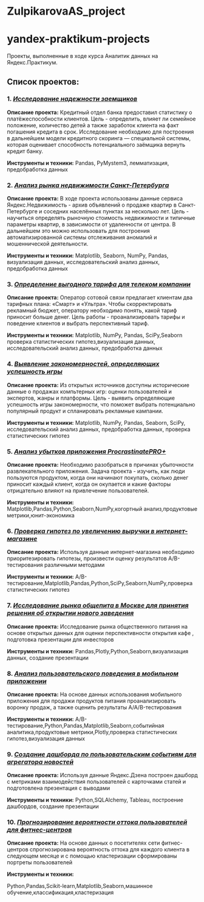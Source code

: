 # ZulpikarovaAS_project
# yandex-praktikum-projects
Проекты, выполненные в ходе курса Аналитик данных на Яндекс.Практикум.

## Список проектов:
### 1. [*Исследование надежности заемщиков*](https://github.com/alexandra-zulpikarova/ZulpikarovaAS_project/tree/main/%D0%BD%D0%B0%D0%B4%D0%B5%D0%B6%D0%BD%D0%BE%D1%81%D1%82%D1%8C%20%D0%B7%D0%B0%D0%B5%D0%BC%D1%89%D0%B8%D0%BA%D0%BE%D0%B2)
**Описание проекта:**
Кредитный отдел банка предоставил статистику о платёжеспособности клиентов. Цель - определить, влияет ли семейное положение, количество детей а также заработок клиента на факт погашения кредита в срок. Исследование необходимо для построения в дальнейшем модели кредитного скоринга — специальной системы, которая оценивает способность потенциального заёмщика вернуть кредит банку.

**Инструменты и техники:**
Pandas, PyMystem3, лемматизация, предобработка данных


### 2. [*Анализ рынка недвижимости Санкт-Петербурга*](https://github.com/alexandra-zulpikarova/ZulpikarovaAS_project/tree/main/%D0%B8%D1%81%D1%81%D0%BB%D0%B5%D0%B4%D0%BE%D0%B2%D0%B0%D0%BD%D0%B8%D0%B5%20%D1%80%D1%8B%D0%BD%D0%BA%D0%B0%20%D0%BD%D0%B5%D0%B4%D0%B2%D0%B8%D0%B6%D0%B8%D0%BC%D0%BE%D1%81%D1%82%D0%B8)
**Описание проекта:**
В ходе проекта использованы данные сервиса Яндекс.Недвижимость - архив объявлений о продаже квартир в Санкт-Петербурге и соседних населённых пунктах за несколько лет. Цель - научиться определять рыночную стоимость  недвижимости и типичные параметры квартир, в зависимости от удаленности от центра. В дальнейшем это можно использовать для построения автоматизированной системы отслеживания аномалий и мошеннической деятельности.

**Инструменты и техники:**
Matplotlib, Seaborn, NumPy, Pandas, визуализация данных, исследовательский анализ данных, предобработка данных 


### 3. [*Определение выгодного тарифа для телеком компании*](https://github.com/alexandra-zulpikarova/ZulpikarovaAS_project/tree/main/%D0%BE%D0%BF%D1%80%D0%B5%D0%B4%D0%B5%D0%BB%D0%B5%D0%BD%D0%B8%D0%B5%20%D0%BF%D0%B5%D1%80%D1%81%D0%BF%D0%B5%D0%BA%D1%82%D0%B8%D0%B2%D0%BD%D0%BE%D0%B3%D0%BE%20%D1%82%D0%B0%D1%80%D0%B8%D1%84%D0%B0)
**Описание проекта:**
Оператор сотовой связи предлагает клиентам два тарифных плана: «Смарт» и «Ультра». Чтобы скорректировать рекламный бюджет, оператору необходимо понять, какой тариф приносит больше денег. Цель работы - проанализировать тарифы и поведение клиентов и выбрать перспективный тариф. 

**Инструменты и техники:**
Matplotlib, NumPy, Pandas, SciPy,Seaborn проверка статистических гипотез,визуализация данных, исследовательский анализ данных, предобработка данных 


### 4. [*Выявление закономерностей, определяющих успешность игры*](https://github.com/alexandra-zulpikarova/ZulpikarovaAS_project/tree/main/%D1%84%D0%B0%D0%BA%D1%82%D0%BE%D1%80%D1%8B%20%D1%83%D1%81%D0%BF%D0%B5%D1%85%D0%B0%20%D0%B8%D0%B3%D1%80%D1%8B)
**Описание проекта:**
Из открытых источников доступны исторические данные о продажах  компьтерных игр: оценки пользователей и экспертов, жанры и платформы. Цель - выявить определяющие успешность игры закономерности, что поможет выбрать потенциально популярный продукт и спланировать рекламные кампании.

**Инструменты и техники:**
Matplotlib, NumPy, Pandas, Seaborn, SciPy, исследовательский анализ данных, предобработка данных, проверка статистических гипотез



### 5. [*Анализ убытков приложения ProcrastinatePRO+*](https://github.com/alexandra-zulpikarova/ZulpikarovaAS_project/tree/main/%D0%BF%D1%80%D0%B8%D1%87%D0%B8%D0%BD%D1%8B%20%D1%83%D0%B1%D1%8B%D1%82%D0%BE%D1%87%D0%BD%D0%BE%D1%81%D1%82%D0%B8%20%D0%BF%D1%80%D0%B8%D0%BB%D0%BE%D0%B6%D0%B5%D0%BD%D0%B8%D1%8F)
**Описание проекта:**
Необходимо разобраться в причинах убыточности развлекательного приложения.
Задача проекта - изучить, как люди пользуются продуктом, когда они начинают покупать, сколько денег приносит каждый клиент, когда он окупается и какие факторы отрицательно влияют на привлечение пользователей.

**Инструменты и техники:**
Matplotlib,Pandas,Python,Seaborn,NumPy,когортный анализ,продуктовые метрики,юнит-экономика



### 6. [*Проверка гипотез по увеличению выручки в интернет-магазине*](https://github.com/alexandra-zulpikarova/ZulpikarovaAS_project/tree/main/%D0%BF%D1%80%D0%BE%D0%B2%D0%B5%D1%80%D0%BA%D0%B0%20%D0%B3%D0%B8%D0%BF%D0%BE%D1%82%D0%B5%D0%B7)
**Описание проекта:**
Используя данные интернет-магазина необходимо приоритезировать гипотезы, произвести оценку результатов A/B-тестирования различными методами

**Инструменты и техники:**
A/B-тестирование,Matplotlib,Pandas,Python,SciPy,Seaborn,NumPy,проверка статистических гипотез



### 7. [*Исследование рынка общепита в Москве для принятия решения об открытии нового заведения*](https://github.com/alexandra-zulpikarova/ZulpikarovaAS_project/tree/main/%D1%80%D1%8B%D0%BD%D0%BE%D0%BA%20%D0%BE%D0%B1%D1%89%D0%B5%D0%BF%D0%B8%D1%82%D0%B0%20%D0%BC%D0%BE%D1%81%D0%BA%D0%B2%D1%8B)
**Описание проекта:**
Исследование рынка общественного питания на основе открытых данных для оценки перспективности  открытия кафе , подготовка презентации для инвесторов

**Инструменты и техники:**
Pandas,Plotly,Python,Seaborn,визуализация данных, создание презентации



### 8. [*Анализ пользовательского поведения в мобильном приложении*](https://github.com/alexandra-zulpikarova/ZulpikarovaAS_project/tree/main/%D0%BF%D0%BE%D0%B2%D0%B5%D0%B4%D0%B5%D0%BD%D0%B8%D0%B5%20%D0%BF%D0%BE%D0%BB%D1%8C%D0%B7%D0%BE%D0%B2%D0%B0%D1%82%D0%B5%D0%BB%D0%B5%D0%B9%20%D0%BC%D0%BE%D0%B1%D0%B8%D0%BB%D1%8C%D0%BD%D0%BE%D0%B3%D0%BE%20%D0%BF%D1%80%D0%B8%D0%BB%D0%BE%D0%B6%D0%B5%D0%BD%D0%B8%D1%8F)
**Описание проекта:**
На основе данных использования мобильного приложения для продажи продуктов питания проанализировать воронку продаж, а также оценить результаты A/A/B-тестирования 

**Инструменты и техники:**
A/B-тестирование,Python,Pandas,Matplotlib,Seaborn,событийная аналитика,продуктовые метрики,Plotly,проверка статистических гипотез,визуализация данных



### 9. [*Создание дашборда по пользовательским событиям для агрегатора новостей*](https://github.com/alexandra-zulpikarova/ZulpikarovaAS_project/blob/main/%D0%B4%D0%B0%D1%88%D0%B1%D0%BE%D1%80%D0%B4%20%D0%BF%D0%BE%20%D0%BF%D0%BE%D0%BB%D1%8C%D0%B7%D0%BE%D0%B2%D0%B0%D1%82%D0%B5%D0%BB%D1%8C%D1%81%D0%BA%D0%B8%D0%BC%20%D1%81%D0%BE%D0%B1%D1%8B%D1%82%D0%B8%D1%8F%D0%BC/README.md)
**Описание проекта:**
Используя данные Яндекс.Дзена построен дашборд с метриками взаимодействия пользователей с карточками статей и подготовлена презентация с выводами

**Инструменты и техники:**
Python,SQLAlchemy, Tableau, построение дашбордов, создание презентации



### 10. [*Прогнозирование вероятности оттока пользователей для фитнес-центров*](https://github.com/alexandra-zulpikarova/ZulpikarovaAS_project/tree/main/%D0%BF%D1%80%D0%BE%D0%B3%D0%BD%D0%BE%D0%B7%20%D0%B2%D0%B5%D1%80%D0%BE%D1%8F%D1%82%D0%BD%D0%BE%D1%81%D1%82%D0%B8%20%D0%BE%D1%82%D1%82%D0%BE%D0%BA%D0%B0)
**Описание проекта:**
На основе данных о посетителях сети фитнес-центров спрогнозирована вероятность оттока для каждого клиента в следующем месяце и  с помощью кластеризации сформированы портреты пользователей

**Инструменты и техники:**

Python,Pandas,Scikit-learn,Matplotlib,Seaborn,машинное обучение,классификация,кластеризация





